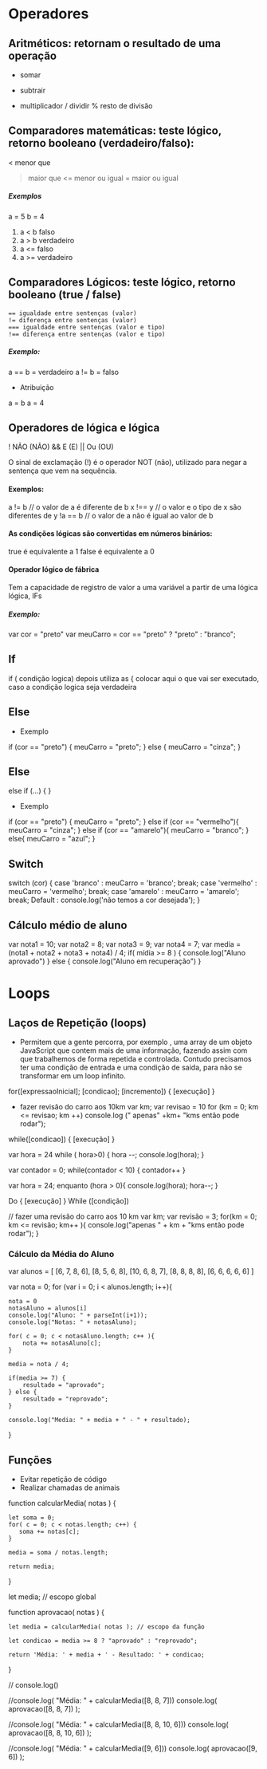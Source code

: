 # Operadores

## Aritméticos: retornam o resultado de uma operação

+ somar
- subtrair
* multiplicador
/ dividir
% resto de divisão

##  Comparadores matemáticas: teste lógico, retorno booleano (verdadeiro/falso):

< menor que
> maior que
<= menor ou igual
>= maior ou igual

#####  Exemplos

a = 5
b = 4
1. a < b falso
2. a > b verdadeiro
3. a <= falso
4. a >= verdadeiro
 
##  Comparadores Lógicos: teste lógico, retorno booleano (true / false)
```
== igualdade entre sentenças (valor)
!= diferença entre sentenças (valor)
=== igualdade entre sentenças (valor e tipo)
!== diferença entre sentenças (valor e tipo)
```

#####  Exemplo:

a == b = verdadeiro
a != b = falso

* Atribuição

a = b
a = 4

##  Operadores de lógica e lógica

! NÃO (NÃO)
&& E (E)
|| Ou (OU)

O sinal de exclamação (!) é o operador NOT (não), utilizado para negar a sentença que vem na sequência.

####  Exemplos:

a != b // o valor de a é diferente de b
x !== y // o valor e o tipo de x são diferentes de y
!a == b // o valor de a não é igual ao valor de b

####  As condições lógicas são convertidas em números binários:
true é equivalente a 1
false é equivalente a 0

####  Operador lógico de fábrica

Tem a capacidade de registro de valor a uma variável a partir de uma lógica lógica, IFs

#####  Exemplo:

var cor = "preto"
var meuCarro = cor == "preto" ? "preto" : "branco";

##  If
if ( condição logica) depois utiliza as {  colocar aqui o que vai ser executado, caso a condição logica seja verdadeira

## Else

* Exemplo

if (cor == "preto") {
    meuCarro = "preto";
} else {
    meuCarro = "cinza";
}

##  Else

else if  (...) {
}

* Exemplo

if (cor == "preto") {
    meuCarro = "preto";
} else if (cor == "vermelho"){
    meuCarro = "cinza";
} else if (cor == "amarelo"){
    meuCarro = "branco";
} else{
    meuCarro = "azul";
}
## Switch

switch (cor) {
    case 'branco' :
        meuCarro = 'branco';
        break;
    case 'vermelho' :
        meuCarro = 'vermelho';
        break;
    case 'amarelo' :
        meuCarro = 'amarelo';
       break;
    Default :
        console.log('não temos a cor desejada');
}
## Cálculo médio de aluno

var nota1 = 10;
var nota2 = 8;
var nota3 = 9;
var nota4 = 7;
var media = (nota1 + nota2 + nota3 + nota4) / 4;
if( mídia >= 8 ) {
    console.log("Aluno aprovado")
} else {
    console.log("Aluno em recuperação")
}

# Loops
##  Laços de Repetição (loops)

- Permitem que a gente percorra, por exemplo , uma array de um objeto JavaScript que contem mais de uma informação, fazendo assim com que trabalhemos de forma repetida e controlada. Contudo precisamos ter uma condição de entrada e uma condição de saida, para não se transformar em um loop infinito. 

for([expressaoInicial]; [condicao]; [incremento]) 
{ [execução] }

- fazer revisão do carro aos 10km
var km;
var revisao = 10
for (km = 0; km <= revisao; km ++)
console.log (" apenas" +km+ "kms então pode rodar");

while([condicao]) {  [execução]  }

var hora = 24
while ( hora>0) { hora --;
console.log(hora); }

var contador = 0;
while(contador < 10) {
    contador++
}

var hora = 24;
enquanto (hora > 0){
    console.log(hora);
    hora--;
}

Do { [execução] }
While ([condição])

// fazer uma revisão do carro aos 10 km
var km;
var revisão = 3;
for(km = 0; km <= revisão; km++ ){
    console.log("apenas " + km + "kms então pode rodar");
}

### Cálculo da Média do Aluno
var alunos = [
    [6, 7, 8, 6],
    [8, 5, 6, 8],
    [10, 6, 8, 7],
    [8, 8, 8, 8],
    [6, 6, 6, 6, 6]
]

var nota = 0;
for (var i = 0; i < alunos.length; i++){

    nota = 0
    notasAluno = alunos[i]
    console.log("Aluno: " + parseInt(i+1));
    console.log("Notas: " + notasAluno);

    for( c = 0; c < notasAluno.length; c++ ){
        nota += notasAluno[c];
    }

    media = nota / 4;

    if(media >= 7) {
        resultado = "aprovado";
    } else {
        resultado = "reprovado";
    }

    console.log("Media: " + media + " - " + resultado);

}

## Funções 

- Evitar repetição de código
- Realizar chamadas de animais

function calcularMedia( notas ) {

    let soma = 0;
    for( c = 0; c < notas.length; c++) {
       soma += notas[c];
    }

    media = soma / notas.length;

    return media;

}

let media; // escopo global

function aprovacao( notas ) {

	let media = calcularMedia( notas ); // escopo da função

	let condicao = media >= 8 ? "aprovado" : "reprovado";
  
    return 'Média: ' + media + ' - Resultado: ' + condicao;

}


// console.log()

//console.log( "Média: " + calcularMedia([8, 8, 7]))
console.log( aprovacao([8, 8, 7]) );


//console.log( "Média: " + calcularMedia([8, 8, 10, 6]))
console.log( aprovacao([8, 8, 10, 6]) );


//console.log( "Média: " + calcularMedia([9, 6]))
console.log( aprovacao([9, 6]) );